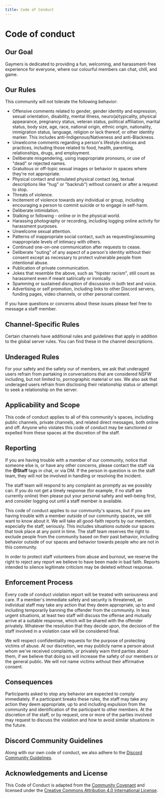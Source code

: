 ```yaml
---
title: Code of Conduct
---
```

# Code of conduct
## Our Goal
Gaymers is dedicated to providing a fun, welcoming, and harassment-free experience for everyone, where our colourful members can chat, chill, and game.

## Our Rules
This community will not tolerate the following behavior:

- Offensive comments related to gender, gender identity and expression, sexual orientation, disability, mental illness, neuro(a)typicality, physical appearance, pregnancy status, veteran status, political affiliation, marital status, body size, age, race, national origin, ethnic origin, nationality, immigration status, language, religion or lack thereof, or other identity marker. This includes anti-Indigenous/Nativeness and anti-Blackness.
- Unwelcome comments regarding a person's lifestyle choices and practices, including those related to food, health, parenting, relationships, drugs, and employment.
- Deliberate misgendering, using inappropriate pronouns, or use of "dead" or rejected names.
- Gratuitous or off-topic sexual images or behavior in spaces where they're not appropriate.
- Physical contact and simulated physical contact (eg, textual descriptions like "hug" or "backrub") without consent or after a request to stop.
- Threats of violence.
- Incitement of violence towards any individual or group, including encouraging a person to commit suicide or to engage in self-harm.
- Deliberate intimidation.
- Stalking or following - online or in the physical world.
- Harassing photography or recording, including logging online activity for harassment purposes.
- Unwelcome sexual attention.
- Patterns of inappropriate social contact, such as requesting/assuming inappropriate levels of intimacy with others.
- Continued one-on-one communication after requests to cease.
- Deliberate "outing" of any aspect of a person's identity without their consent except as necessary to protect vulnerable people from intentional abuse.
- Publication of private communication.
- Jokes that resemble the above, such as "hipster racism", still count as harassment even if meant satirically or ironically.
- Spamming or sustained disruption of discussion in both text and voice.
- Advertising or self promotion, including links to other Discord servers, funding pages, video channels, or other personal content.

If you have questions or concerns about these issues please feel free to message a staff member.

## Channel-Specific Rules
Certain channels have additional rules and guidelines that apply in addition to the global server rules. You can find these in the channel descriptions.

## Underaged Rules
For your safety and the safety our of members, we ask that underaged users refrain from partaking in conversations that are considered NSFW including, but not limited to, pornographic material or sex. We also ask that underaged users refrain from disclosing their relationship status or attempt to seek a relationship on the server.

## Applicability and Scope
This code of conduct applies to all of this community's spaces, including public channels, private channels, and related direct messages, both online and off. Anyone who violates this code of conduct may be sanctioned or expelled from these spaces at the discretion of the staff.

## Reporting
If you are having trouble with a member of our community, notice that someone else is, or have any other concerns, please contact the staff via the **@Staff** tags in chat, or via DM. If the person in question is on the staff team, they will not be involved in handling or resolving the incident.

The staff team will respond to any complaint as promptly as we possibly can. If you do not get a timely response (for example, if no staff are currently online) then please put your personal safety and well-being first, and consider logging out until a staff member is available.

This code of conduct applies to our community's spaces, but if you are having trouble with a member outside of our community spaces, we still want to know about it. We will take all good-faith reports by our members, especially the staff, seriously. This includes situations outside our spaces that took place at any point in time. The staff team reserves the right to exclude people from the community based on their past behavior, including behavior outside of our spaces and behavior towards people who are not in this community.

In order to protect staff volunteers from abuse and burnout, we reserve the right to reject any report we believe to have been made in bad faith. Reports intended to silence legitimate criticism may be deleted without response.

## Enforcement Process
Every code of conduct violation report will be treated with seriousness and care. If a member's immediate safety and security is threatened, an individual staff may take any action that they deem appropriate, up to and including temporarily banning the offender from the community. In less urgent situations, at least two staff will discuss the offense and mutually arrive at a suitable response, which will be shared with the offender privately. Whatever the resolution that they decide upon, the decision of the staff involved in a violation case will be considered final.

We will respect confidentiality requests for the purpose of protecting victims of abuse. At our discretion, we may publicly name a person about whom we've received complaints, or privately warn third parties about them, if we believe that doing so will increase the safety of our members or the general public. We will not name victims without their affirmative consent.

## Consequences
Participants asked to stop any behavior are expected to comply immediately. If a participant breaks these rules, the staff may take any action they deem appropriate, up to and including expulsion from the community and identification of the participant to other members. At the discretion of the staff, or by request, one or more of the parties involved may request to discuss the violation and how to avoid similar situations in the future.

## Discord Community Guidelines
Along with our own code of conduct, we also adhere to the [Discord Community Guidelines](https://discordapp.com/guidelines).

## Acknowledgements and License
This Code of Conduct is adapted from the [Community Covenant](http://community-covenant.net) and licensed under the [Creative Commons Attribution 4.0 International License](http://creativecommons.org/licenses/by/4.0/).
